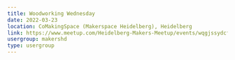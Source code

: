 ```yaml
---
title: Woodworking Wednesday
date: 2022-03-23
location: CoMakingSpace (Makerspace Heidelberg), Heidelberg
link: https://www.meetup.com/Heidelberg-Makers-Meetup/events/wqgjssydcfbfc/
usergroup: makershd
type: usergroup
---
```

